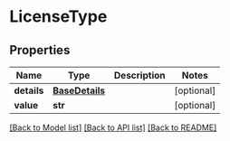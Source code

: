 # LicenseType


## Properties
Name | Type | Description | Notes
------------ | ------------- | ------------- | -------------
**details** | [**BaseDetails**](BaseDetails.md) |  | [optional] 
**value** | **str** |  | [optional] 

[[Back to Model list]](../README.md#documentation-for-models) [[Back to API list]](../README.md#documentation-for-api-endpoints) [[Back to README]](../README.md)



